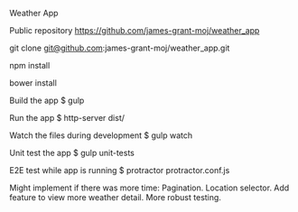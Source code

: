 Weather App

Public repository
https://github.com/james-grant-moj/weather_app

git clone git@github.com:james-grant-moj/weather_app.git

npm install

bower install

Build the app
$ gulp

Run the app
$ http-server dist/

Watch the files during development
$ gulp watch

Unit test the app
$ gulp unit-tests

E2E test while app is running
$ protractor protractor.conf.js

Might implement if there was more time:
Pagination.
Location selector.
Add feature to view more weather detail.
More robust testing.